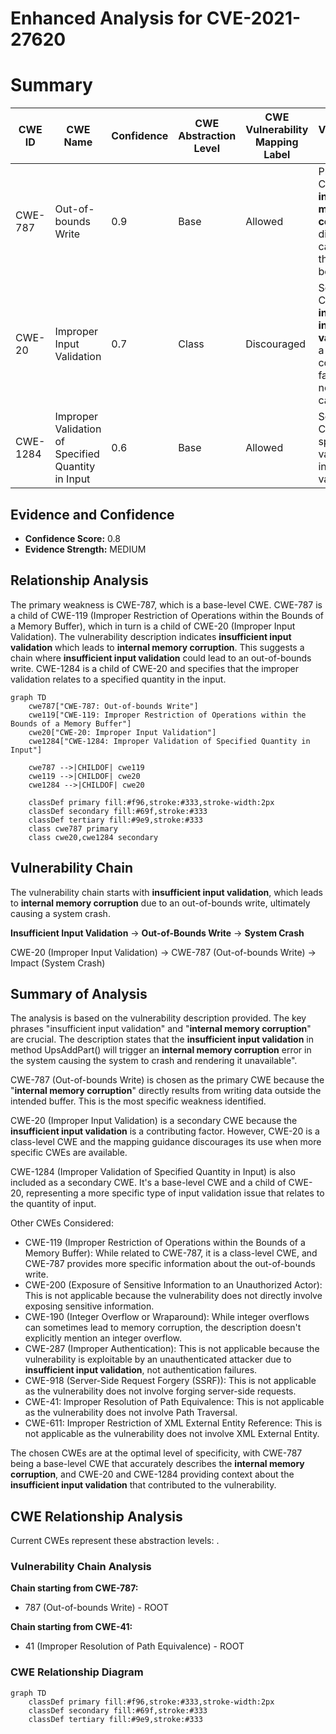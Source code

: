 # Enhanced Analysis for CVE-2021-27620

# Summary
| CWE ID | CWE Name | Confidence | CWE Abstraction Level | CWE Vulnerability Mapping Label | CWE-Vulnerability Mapping Notes |
|---|---|---|---|---|---|
| CWE-787 | Out-of-bounds Write | 0.9 | Base | Allowed | Primary CWE. The **internal memory corruption** is directly caused by the out-of-bounds write |
| CWE-20 | Improper Input Validation | 0.7 | Class | Discouraged | Secondary CWE. The **insufficient input validation** is a contributing factor but not the direct cause. |
| CWE-1284 | Improper Validation of Specified Quantity in Input | 0.6 | Base | Allowed | Secondary CWE. A more specific variant of input validation |

## Evidence and Confidence

*   **Confidence Score:** 0.8
*   **Evidence Strength:** MEDIUM

## Relationship Analysis
The primary weakness is CWE-787, which is a base-level CWE. CWE-787 is a child of CWE-119 (Improper Restriction of Operations within the Bounds of a Memory Buffer), which in turn is a child of CWE-20 (Improper Input Validation). The vulnerability description indicates **insufficient input validation** which leads to **internal memory corruption**. This suggests a chain where **insufficient input validation** could lead to an out-of-bounds write. CWE-1284 is a child of CWE-20 and specifies that the improper validation relates to a specified quantity in the input.

```mermaid
graph TD
    cwe787["CWE-787: Out-of-bounds Write"]
    cwe119["CWE-119: Improper Restriction of Operations within the Bounds of a Memory Buffer"]
    cwe20["CWE-20: Improper Input Validation"]
    cwe1284["CWE-1284: Improper Validation of Specified Quantity in Input"]

    cwe787 -->|CHILDOF| cwe119
    cwe119 -->|CHILDOF| cwe20
    cwe1284 -->|CHILDOF| cwe20

    classDef primary fill:#f96,stroke:#333,stroke-width:2px
    classDef secondary fill:#69f,stroke:#333
    classDef tertiary fill:#9e9,stroke:#333
    class cwe787 primary
    class cwe20,cwe1284 secondary
```

## Vulnerability Chain
The vulnerability chain starts with **insufficient input validation**, which leads to **internal memory corruption** due to an out-of-bounds write, ultimately causing a system crash.

**Insufficient Input Validation** -> **Out-of-Bounds Write** -> **System Crash**

CWE-20 (Improper Input Validation) -> CWE-787 (Out-of-bounds Write) -> Impact (System Crash)

## Summary of Analysis
The analysis is based on the vulnerability description provided. The key phrases "insufficient input validation" and "**internal memory corruption**" are crucial. The description states that the **insufficient input validation** in method UpsAddPart() will trigger an **internal memory corruption** error in the system causing the system to crash and rendering it unavailable".

CWE-787 (Out-of-bounds Write) is chosen as the primary CWE because the "**internal memory corruption**" directly results from writing data outside the intended buffer. This is the most specific weakness identified.

CWE-20 (Improper Input Validation) is a secondary CWE because the **insufficient input validation** is a contributing factor. However, CWE-20 is a class-level CWE and the mapping guidance discourages its use when more specific CWEs are available.

CWE-1284 (Improper Validation of Specified Quantity in Input) is also included as a secondary CWE. It's a base-level CWE and a child of CWE-20, representing a more specific type of input validation issue that relates to the quantity of input.

Other CWEs Considered:

*   CWE-119 (Improper Restriction of Operations within the Bounds of a Memory Buffer): While related to CWE-787, it is a class-level CWE, and CWE-787 provides more specific information about the out-of-bounds write.
*   CWE-200 (Exposure of Sensitive Information to an Unauthorized Actor): This is not applicable because the vulnerability does not directly involve exposing sensitive information.
*   CWE-190 (Integer Overflow or Wraparound): While integer overflows can sometimes lead to memory corruption, the description doesn't explicitly mention an integer overflow.
*   CWE-287 (Improper Authentication): This is not applicable because the vulnerability is exploitable by an unauthenticated attacker due to **insufficient input validation**, not authentication failures.
*   CWE-918 (Server-Side Request Forgery (SSRF)): This is not applicable as the vulnerability does not involve forging server-side requests.
* CWE-41: Improper Resolution of Path Equivalence: This is not applicable as the vulnerability does not involve Path Traversal.
* CWE-611: Improper Restriction of XML External Entity Reference: This is not applicable as the vulnerability does not involve XML External Entity.

The chosen CWEs are at the optimal level of specificity, with CWE-787 being a base-level CWE that accurately describes the **internal memory corruption**, and CWE-20 and CWE-1284 providing context about the **insufficient input validation** that contributed to the vulnerability.


## CWE Relationship Analysis

Current CWEs represent these abstraction levels: .


### Vulnerability Chain Analysis

**Chain starting from CWE-787:**
- 787 (Out-of-bounds Write) - ROOT


**Chain starting from CWE-41:**
- 41 (Improper Resolution of Path Equivalence) - ROOT



### CWE Relationship Diagram

```mermaid
graph TD
    classDef primary fill:#f96,stroke:#333,stroke-width:2px
    classDef secondary fill:#69f,stroke:#333
    classDef tertiary fill:#9e9,stroke:#333
```